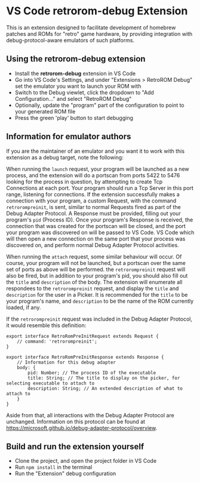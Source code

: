 # VS Code retrorom-debug Extension

This is an extension designed to facilitate development of homebrew patches and ROMs for "retro" game hardware, by providing integration with debug-protocol-aware emulators of such platforms.

## Using the retrorom-debug extension

* Install the **retrorom-debug** extension in VS Code
* Go into VS Code's Settings, and under "Extensions > RetroROM Debug" set the emulator you want to launch your ROM with
* Switch to the Debug viewlet, click the dropdown to "Add Configuration..." and select "RetroROM Debug"
* Optionally, update the "program" part of the configuration to point to your generated ROM file
* Press the green 'play' button to start debugging

## Information for emulator authors

If you are the maintainer of an emulator and you want it to work with this extension as a debug target, note the following:

When running the `launch` request, your program will be launched as a new process, and the extension will do a portscan from ports 5422 to 5476 looking for the process in question, by attempting to create Tcp Connections at each port. Your program should run a Tcp Server in this port range, listening for connections. If the extension successfully makes a connection with your program, a custom Request, with the command `retrorompreinit`, is sent, similar to normal Requests fired as part of the Debug Adapter Protocol. A Response must be provided, filling out your program's `pid` (Process ID). Once your program's Response is received, the connection that was created for the portscan will be closed, and the port your program was discovered on will be passed to VS Code. VS Code which will then open a new connection on the same port that your process was discovered on, and perform normal Debug Adapter Protocol activities.

When running the `attach` request, some similar behaviour will occur. Of course, your program will not be launched, but a portscan over the same set of ports as above will be performed. the `retrorompreinit` request will also be fired, but in addition to your program's pid, you should also fill out the `title` and `description` of the body. The extension will enumerate all respondees to the `retrorompreinit` request, and display the `title` and `description` for the user in a Picker. It is recommended for the `title` to be your program's name, and `description` to be the name of the ROM currently loaded, if any.

If the `retrorompreinit` request was included in the Debug Adapter Protocol, it would resemble this definition:

```
export interface RetroRomPreInitRequest extends Request {
 	// command: 'retrorompreinit';
}

export interface RetroRomPreInitResponse extends Response {
	// Information for this debug adapter
	body: {
		pid: Number; // The process ID of the executable
		title: String; // The title to display on the picker, for selecting executable to attach to
		description: String; // An extended description of what to attach to
	}
}
```

Aside from that, all interactions with the Debug Adapter Protocol are unchanged. Information on this protocol can be found at https://microsoft.github.io/debug-adapter-protocol/overview.


## Build and run the extension yourself

* Clone the project, and open the project folder in VS Code
* Run `npm install` in the terminal
* Run the "Extension" debug configuration
